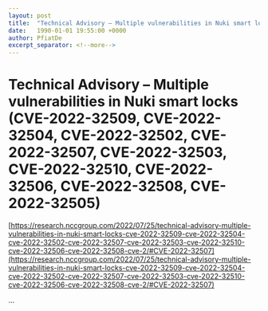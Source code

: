 ```yaml
---
layout: post
title:  "Technical Advisory – Multiple vulnerabilities in Nuki smart locks (CVE-2022-32509, CVE-2022-32504, CVE-2022-32502, CVE-2022-32507, CVE-2022-32503, CVE-2022-32510, CVE-2022-32506, CVE-2022-32508, CVE-2022-32505)"
date:   1990-01-01 19:55:00 +0000
author: PfiatDe
excerpt_separator: <!--more-->
---
```


# Technical Advisory – Multiple vulnerabilities in Nuki smart locks (CVE-2022-32509, CVE-2022-32504, CVE-2022-32502, CVE-2022-32507, CVE-2022-32503, CVE-2022-32510, CVE-2022-32506, CVE-2022-32508, CVE-2022-32505)
[https://research.nccgroup.com/2022/07/25/technical-advisory-multiple-vulnerabilities-in-nuki-smart-locks-cve-2022-32509-cve-2022-32504-cve-2022-32502-cve-2022-32507-cve-2022-32503-cve-2022-32510-cve-2022-32506-cve-2022-32508-cve-2/#CVE-2022-32507](https://research.nccgroup.com/2022/07/25/technical-advisory-multiple-vulnerabilities-in-nuki-smart-locks-cve-2022-32509-cve-2022-32504-cve-2022-32502-cve-2022-32507-cve-2022-32503-cve-2022-32510-cve-2022-32506-cve-2022-32508-cve-2/#CVE-2022-32507)

...
<!--more-->
